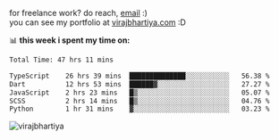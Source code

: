 for freelance work? do reach, [email](mailto:vlbhartiya@gmail.com) :)<br/>
you can see my portfolio at [virajbhartiya.com](https://virajbhartiya.com) :D

📊 **this week i spent my time on:**

<!--START_SECTION:waka-->

```txt
Total Time: 47 hrs 11 mins

TypeScript    26 hrs 39 mins  ██████████████░░░░░░░░░░░   56.38 %
Dart          12 hrs 53 mins  ██████▓░░░░░░░░░░░░░░░░░░   27.27 %
JavaScript    2 hrs 23 mins   █▒░░░░░░░░░░░░░░░░░░░░░░░   05.07 %
SCSS          2 hrs 14 mins   █▒░░░░░░░░░░░░░░░░░░░░░░░   04.76 %
Python        1 hr 31 mins    ▓░░░░░░░░░░░░░░░░░░░░░░░░   03.23 %
```

<!--END_SECTION:waka-->

<p align="left"> <img src="https://komarev.com/ghpvc/?username=virajbhartiya&color=blue" alt="virajbhartiya" /> </p>
